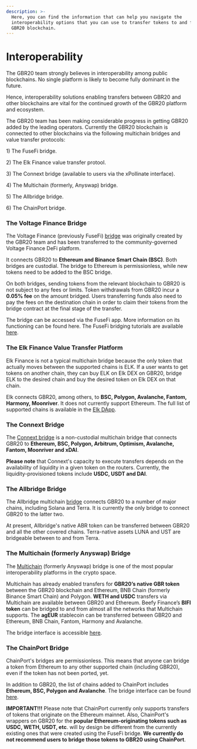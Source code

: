 ```yaml
---
description: >-
  Here, you can find the information that can help you navigate the
  interoperability options that you can use to transfer tokens to and from the
  GBR20 blockchain.
---
```


# Interoperability

The GBR20 team strongly believes in interoperability among public blockchains. No single platform is likely to become fully dominant in the future.

Hence, interoperability solutions enabling transfers between GBR20 and other blockchains are vital for the continued growth of the GBR20 platform and ecosystem.&#x20;

The GBR20 team has been making considerable progress in getting GBR20 added by the leading operators. Currently the GBR20 blockchain is connected to other blockchains via the following multichain bridges and value transfer protocols:

1\) The FuseFi bridge.

2\) The Elk Finance value transfer protool.

3\) The Connext bridge (available to users via the xPollinate interface).

4\) The Multichain (formerly, Anyswap) bridge.

5\) The Allbridge bridge.

6\) The ChainPort bridge.

### The Voltage Finance Bridge

The Voltage Finance (previously FuseFi) [bridge](https://app.voltage.finance/#/bridge) was originally created by the GBR20 team and has been transferred to the community-governed Voltage Finance DeFi platform.&#x20;

It connects GBR20 to **Ethereum and Binance Smart Chain (BSC)**. Both bridges are custodial. The bridge to Ethereum is permissionless, while new tokens need to be added to the BSC bridge.

On both bridges, sending tokens from the relevant blockchain to GBR20 is not subject to any fees or limits. Token withdrawals from GBR20 incur a **0.05% fee** on the amount bridged. Users transferring funds also need to pay the fees on the destination chain in order to claim their tokens from the bridge contract at the final stage of the transfer. &#x20;

The bridge can be accessed via the FuseFi app. More information on its functioning can be found here. The FuseFi bridging tutorials are available [here](https://tutorials.gbrscan.com/tutorials/bridge-tutorials).&#x20;

### The Elk Finance Value Transfer Platform

Elk Finance is not a typical multichain bridge because the only token that actually moves between the supported chains is ELK. If a user wants to get tokens on another chain, they can buy ELK on Elk DEX on GBR20, bridge ELK to the desired chain and buy the desired token on Elk DEX on that chain.

Elk connects GBR20, among others, to **BSC, Polygon, Avalanche, Fantom, Harmony, Moonriver**. It does not currently support Ethereum. The full list of supported chains is available in the [Elk DApp](https://app.elk.finance).&#x20;

### The Connext Bridge

The [Connext bridge](https://bridge.connext.network) is a non-custodial multichain bridge that connects GBR20 to **Ethereum, BSC, Polygon, Arbitrum, Optimism, Avalanche, Fantom, Moonriver and xDAI**.

**Please note** that Connext's capacity to execute transfers depends on the availability of liquidity in a given token on the routers. Currently, the liquidity-provisioned tokens include **USDC, USDT and DAI**.

### The Allbridge Bridge

The Allbridge multichain [bridge](https://app.allbridge.io/bridge) connects GBR20 to a number of major chains, including Solana and Terra. It is currently the only bridge to connect GBR20 to the latter two.

At present, Allbridge's native ABR token can be transferred between GBR20 and all the other covered chains. Terra-native assets LUNA and UST are bridgeable between to and from Terra. &#x20;

### The Multichain (formerly Anyswap) Bridge

The [Multichain](https://multichain.org) (formerly Anyswap) bridge is one of the most popular interoperability platforms in the crypto space.&#x20;

Multichain has already enabled transfers for **GBR20’s native GBR token** between the GBR20 blockchain and Ethereum, BNB Chain (formerly Binance Smart Chain) and Polygon. **WETH and USDC** transfers via Multichain are available between GBR20 and Ethereum. Beefy Finance’s **BIFI token** can be bridged to and from almost all the networks that Multichain supports. The **agEUR** stablecoin can be transferred between GBR20 and Ethereum, BNB Chain, Fantom, Harmony and Avalanche.&#x20;

The bridge interface is accessible [here](https://app.multichain.org/#/router). &#x20;

### The ChainPort Bridge

ChainPort's bridges are permissionless. This means that anyone can bridge a token from Ethereum to any other supported chain (including GBR20), even if the token has not been ported, yet.

In addition to GBR20, the list of chains added to ChainPort includes **Ethereum, BSC, Polygon and Avalanche**. The bridge interface can be found [here](https://app.chainport.io/).&#x20;

**IMPORTANT!!!** Please note that ChainPort currently only supports transfers of tokens that originate on the Ethereum mainnet. Also, ChainPort's wrappers on GBR20 for the **popular Ethereum-originating tokens such as USDC, WETH, USDT, etc**. will by design be different from the currently existing ones that were created using the FuseFi bridge. **We currently do not recommend users to bridge those tokens to GBR20 using ChainPort**.  &#x20;
